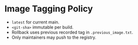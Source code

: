 # Image Tagging Policy

- `latest` for current main.
- `<git-sha>` immutable per build.
- Rollback uses previous recorded tag in `.previous_image.txt`.
- Only maintainers may push to the registry.
